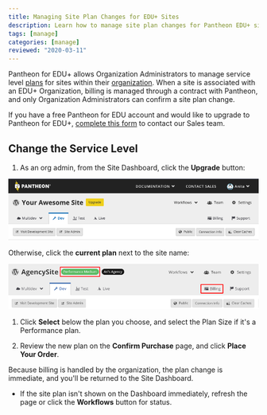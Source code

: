 ```yaml
---
title: Managing Site Plan Changes for EDU+ Sites
description: Learn how to manage site plan changes for Pantheon EDU+ sites.
tags: [manage]
categories: [manage]
reviewed: "2020-03-11"
---
```


Pantheon for EDU+ allows Organization Administrators to manage service level [plans](https://pantheon.io/pricing) for sites within their [organization](/organizations). When a site is associated with an EDU+ Organization, billing is managed through a contract with Pantheon, and only Organization Administrators can confirm a site plan change.

If you have a free Pantheon for EDU account and would like to upgrade to Pantheon for EDU+, [complete this form](https://pantheon.io/pantheon-edu-plus) to contact our Sales team.

## Change the Service Level

1. As an org admin, from the Site Dashboard, click the **Upgrade** button:

 ![Upgrade plan button shown on Sandbox sites](../images/dashboard/upgrade-plan.png)

 Otherwise, click the **current plan** next to the site name:

 ![Screenshot of a site Dashboard on a Performance Medium plan](../images/dashboard/change-plan.png)

1. Click **Select** below the plan you choose, and select the Plan Size if it's a Performance plan.

1. Review the new plan on the **Confirm Purchase** page, and click **Place Your Order**.

  Because billing is handled by the organization, the plan change is immediate, and you'll be returned to the Site Dashboard.

   - If the site plan isn't shown on the Dashboard immediately, refresh the page or click the **Workflows** button for status.
